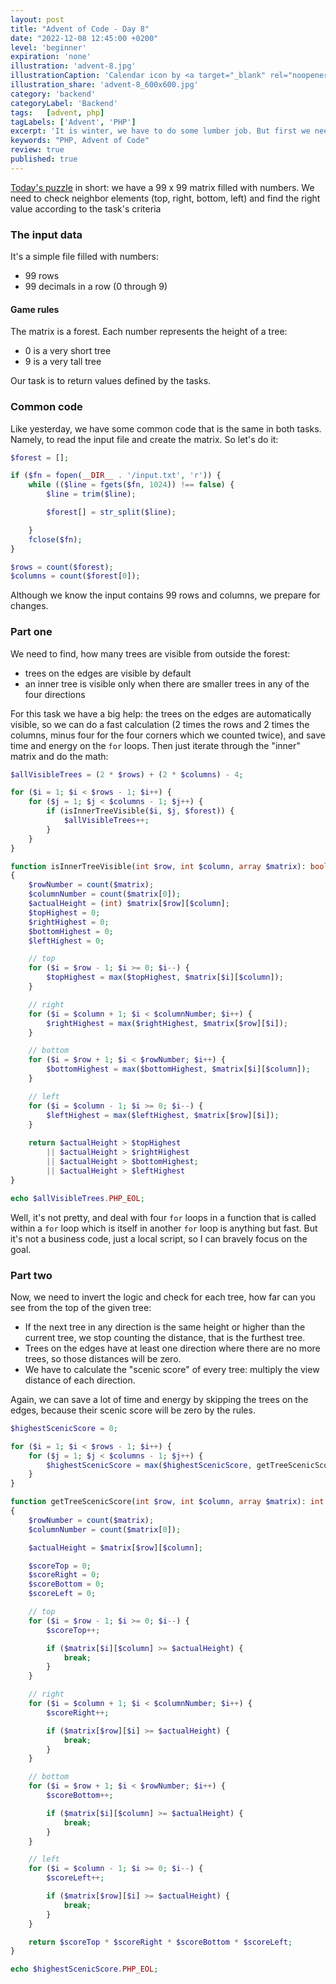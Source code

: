 ```yaml
---
layout: post
title: "Advent of Code - Day 8"
date: "2022-12-08 12:45:00 +0200"
level: 'beginner'
expiration: 'none'
illustration: 'advent-8.jpg'
illustrationCaption: 'Calendar icon by <a target="_blank" rel="noopener" href="https://pixabay.com/users/pinwhalestock-13691058/?utm_source=link-attribution&amp;utm_medium=referral&amp;utm_campaign=image&amp;utm_content=4623521">Kevin Sanderson</a> from <a target="_blank" rel="noopener" href="https://pixabay.com//?utm_source=link-attribution&amp;utm_medium=referral&amp;utm_campaign=image&amp;utm_content=4623521">Pixabay</a>'
illustration_share: 'advent-8_600x600.jpg'
category: 'backend'
categoryLabel: 'Backend'
tags:   [advent, php]
tagLabels: ['Advent', 'PHP']
excerpt: 'It is winter, we have to do some lumber job. But first we need to find the right trees.' 
keywords: "PHP, Advent of Code"
review: true
published: true
---
```


<a href="https://adventofcode.com/2022/day/8" rel="noopener" target="_blank">Today's puzzle</a> in short: we have a 
99&nbsp;x&nbsp;99 matrix filled with numbers. We need to check neighbor elements (top, right, bottom, left) and find the
right value according to the task's criteria

### The input data

It's a simple file filled with numbers:

* 99 rows
* 99 decimals in a row (0 through 9)

#### Game rules

The matrix is a forest. Each number represents the height of a tree:

* 0 is a very short tree
* 9 is a very tall tree

Our task is to return values defined by the tasks.

### Common code

Like yesterday, we have some common code that is the same in both tasks. Namely, to read the input file and create the
matrix. So let's do it:

```php
$forest = [];

if ($fn = fopen(__DIR__ . '/input.txt', 'r')) {
    while (($line = fgets($fn, 1024)) !== false) {
        $line = trim($line);

        $forest[] = str_split($line);

    }
    fclose($fn);
}

$rows = count($forest);
$columns = count($forest[0]);
```

Although we know the input contains 99 rows and columns, we prepare for changes. 

### Part one

We need to find, how many trees are visible from outside the forest:

* trees on the edges are visible by default
* an inner tree is visible only when there are smaller trees in any of the four directions 

For this task we have a big help: the trees on the edges are automatically visible, so we can do a fast calculation
(2 times the rows and 2 times the columns, minus four for the four corners which we counted twice), and save time and energy 
on the `for` loops. Then just iterate through the "inner" matrix and do the math:

```php
$allVisibleTrees = (2 * $rows) + (2 * $columns) - 4;

for ($i = 1; $i < $rows - 1; $i++) {
    for ($j = 1; $j < $columns - 1; $j++) {
        if (isInnerTreeVisible($i, $j, $forest)) {
            $allVisibleTrees++;
        }
    }
}

function isInnerTreeVisible(int $row, int $column, array $matrix): bool
{
    $rowNumber = count($matrix);
    $columnNumber = count($matrix[0]);
    $actualHeight = (int) $matrix[$row][$column];
    $topHighest = 0;
    $rightHighest = 0;
    $bottomHighest = 0;
    $leftHighest = 0;

    // top
    for ($i = $row - 1; $i >= 0; $i--) {
        $topHighest = max($topHighest, $matrix[$i][$column]);
    }

    // right
    for ($i = $column + 1; $i < $columnNumber; $i++) {
        $rightHighest = max($rightHighest, $matrix[$row][$i]);
    }

    // bottom
    for ($i = $row + 1; $i < $rowNumber; $i++) {
        $bottomHighest = max($bottomHighest, $matrix[$i][$column]);
    }

    // left
    for ($i = $column - 1; $i >= 0; $i--) {
        $leftHighest = max($leftHighest, $matrix[$row][$i]);
    }
    
    return $actualHeight > $topHighest
        || $actualHeight > $rightHighest
        || $actualHeight > $bottomHighest;
        || $actualHeight > $leftHighest
}

echo $allVisibleTrees.PHP_EOL;
```

Well, it's not pretty, and deal with four `for` loops in a function that is called within a `for` loop which is itself in
another `for` loop is anything but fast. But it's not a business code, just a local script, so I can bravely focus on the
goal.

### Part two

Now, we need to invert the logic and check for each tree, how far can you see from the top of the given tree:
* If the next tree in any direction is the same height or higher than the current tree, we stop counting the distance, that is the furthest
tree. 
* Trees on the edges have at least one direction where there are no more trees, so those distances will be zero.
* We have to calculate the "scenic score" of every tree: multiply the view distance of each direction.

Again, we can save a lot of time and energy by skipping the trees on the edges, because their scenic score will be zero
by the rules.

```php
$highestScenicScore = 0;

for ($i = 1; $i < $rows - 1; $i++) {
    for ($j = 1; $j < $columns - 1; $j++) {
        $highestScenicScore = max($highestScenicScore, getTreeScenicScore($i, $j, $forest));
    }
}

function getTreeScenicScore(int $row, int $column, array $matrix): int
{
    $rowNumber = count($matrix);
    $columnNumber = count($matrix[0]);

    $actualHeight = $matrix[$row][$column];

    $scoreTop = 0;
    $scoreRight = 0;
    $scoreBottom = 0;
    $scoreLeft = 0;

    // top
    for ($i = $row - 1; $i >= 0; $i--) {
        $scoreTop++;

        if ($matrix[$i][$column] >= $actualHeight) {
            break;
        }
    }

    // right
    for ($i = $column + 1; $i < $columnNumber; $i++) {
        $scoreRight++;

        if ($matrix[$row][$i] >= $actualHeight) {
            break;
        }
    }

    // bottom
    for ($i = $row + 1; $i < $rowNumber; $i++) {
        $scoreBottom++;

        if ($matrix[$i][$column] >= $actualHeight) {
            break;
        }
    }

    // left
    for ($i = $column - 1; $i >= 0; $i--) {
        $scoreLeft++;

        if ($matrix[$row][$i] >= $actualHeight) {
            break;
        }
    }

    return $scoreTop * $scoreRight * $scoreBottom * $scoreLeft;
}

echo $highestScenicScore.PHP_EOL;
```